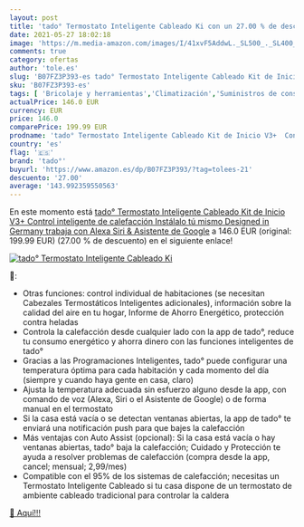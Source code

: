 ```yaml
---
layout: post
title: 'tado° Termostato Inteligente Cableado Ki con un 27.00 % de descuento'
date: 2021-05-27 18:02:18
image: 'https://m.media-amazon.com/images/I/41xvF5AddwL._SL500_._SL400_.jpg'
comments: true
category: ofertas
author: 'tole.es'
slug: 'B07FZ3P393-es tado° Termostato Inteligente Cableado Kit de Inicio V3+...'
sku: 'B07FZ3P393-es'
tags: [ 'Bricolaje y herramientas','Climatización','Suministros de construcción','Termostatos','Termostatos y accesorios','alexa','tado°', ]
actualPrice: 146.0 EUR
currency: EUR
price: 146.0
comparePrice: 199.99 EUR
prodname: 'tado° Termostato Inteligente Cableado Kit de Inicio V3+  Control inteligente de calefacción  Instálalo tú mismo  Designed in Germany  trabaja con Alexa  Siri & Asistente de Google'
country: 'es'
flag: '🇪🇸'
brand: 'tado°'
buyurl: 'https://www.amazon.es/dp/B07FZ3P393/?tag=tolees-21'
descuento: '27.00'
average: '143.992359550563'
---
```


En este momento está [tado° Termostato Inteligente Cableado Kit de Inicio V3+  Control inteligente de calefacción  Instálalo tú mismo  Designed in Germany  trabaja con Alexa  Siri & Asistente de Google](https://www.amazon.es/dp/B07FZ3P393/?tag=tolees-21) a 146.0 EUR (original: 199.99 EUR) (27.00 %  de descuento) en el siguiente enlace!

[![tado° Termostato Inteligente Cableado Ki](https://m.media-amazon.com/images/I/41xvF5AddwL._SL500_._SL400_.jpg)](https://www.amazon.es/dp/B07FZ3P393/?tag=tolees-21)

🔎:

- Otras funciones: control individual de habitaciones (se necesitan Cabezales Termostáticos Inteligentes adicionales), información sobre la calidad del aire en tu hogar, Informe de Ahorro Energético, protección contra heladas
- Controla la calefacción desde cualquier lado con la app de tado°, reduce tu consumo energético y ahorra dinero con las funciones inteligentes de tado°
- Gracias a las Programaciones Inteligentes, tado° puede configurar una temperatura óptima para cada habitación y cada momento del día (siempre y cuando haya gente en casa, claro)
- Ajusta la temperatura adecuada sin esfuerzo alguno desde la app, con comando de voz (Alexa, Siri o el Asistente de Google) o de forma manual en el termostato
- Si la casa está vacía o se detectan ventanas abiertas, la app de tado° te enviará una notificación push para que bajes la calefacción
- Más ventajas con Auto Assist (opcional): Si la casa está vacía o hay ventanas abiertas, tado° baja la calefacción; Cuidado y Protección te ayuda a resolver problemas de calefacción (compra desde la app, cancel; mensual; 2,99/mes)
- Compatible con el 95% de los sistemas de calefacción; necesitas un Termostato Inteligente Cableado si tu casa dispone de un termostato de ambiente cableado tradicional para controlar la caldera

[🛒 Aquí!!!](https://www.amazon.es/dp/B07FZ3P393/?tag=tolees-21)
